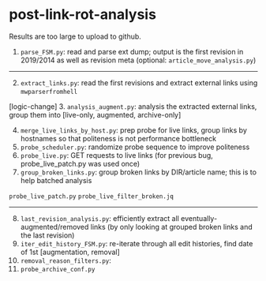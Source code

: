 # post-link-rot-analysis

Results are too large to upload to github.

1. `parse_FSM.py`: read and parse ext dump; output is the first revision in 2019/2014 as well as revision meta (optional: `article_move_analysis.py`)
---
2. `extract_links.py`: read the first revisions and extract external links using `mwparserfromhell`

[logic-change] 3. `analysis_augment.py`: analysis the extracted external links, group them into [live-only, augmented, archive-only]
<!-- 3. `extract_live_links.py` filter out archived links -->
4. `merge_live_links_by_host.py`: prep probe for live links, group links by hostnames so that politeness is not performance bottleneck
5. `probe_scheduler.py`: randomize probe sequence to improve politeness
6. `probe_live.py`: GET requests to live links (for previous bug, probe_live_patch.py was used once)
7. `group_broken_links.py`: group broken links by DIR/article name; this is to help batched analysis

`probe_live_patch.py`
`probe_live_filter_broken.jq`

---
8. `last_revision_analysis.py`: efficiently extract all eventually-augmented/removed links (by only looking at grouped broken links and the last revision)
9. `iter_edit_history_FSM.py`: re-iterate through all edit histories, find date of 1st [augmentation, removal]
10. `removal_reason_filters.py`: 
11. `probe_archive_conf.py`

